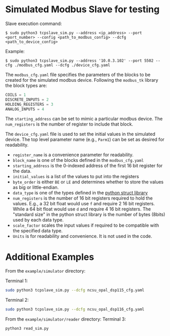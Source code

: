 # Simulated Modbus Slave for testing

Slave execution command:

    $ sudo python3 tcpslave_sim.py --address <ip_address> --port <port_number> --config <path_to_modbus_config> --dcfg <path_to_device_config>


Example:

    $ sudo python3 tcpslave_sim.py --address '10.0.3.102' --port 5502 --cfg ./modbus_cfg.yaml --dcfg ./device_cfg.yaml

The `modbus_cfg.yaml` file specifies the parameters of the blocks to be created for the simulated modbus device. Following the `modbus_tk` library the block types are:
```python
COILS = 1
DISCRETE_INPUTS = 2
HOLDING_REGISTERS = 3
ANALOG_INPUTS = 4
```
The `starting_address` can be set to mimic a particular modbus device.
The `num_registers` is the number of register to include that block. 

The `device_cfg.yaml` file is used to set the initial values in the simulated device.
The top level parameter name (e.g., `Parm1`) can be set as desired for readability.
* `register_name` is a convenience parameter for readability.
* `block_name` is one of the blocks defined in the `modbus_cfg.yaml`
* `starting_address` is the 0-indexed address of the first 16 bit register for the data.
* `initial_values` is a list of the values to put into the registers
* `byte_order` is either `BE` or `LE` and determines whether to store the values as big or little-endian. 
* `data_type` is one of the types defined in the [python struct library](https://docs.python.org/3/library/struct.html#format-characters)
* `num_registers` is the number of 16 bit registers required to hold the values. E.g., a 32 bit float would use `f` and require 2 16 bit registers. While a 64 bit float would use `d` and require 4 16 bit registers. The "standard size" in the python struct library is the number of bytes (8bits) used by each data type.  
* `scale_factor` scales the input values if required to be compatible with the specified data type.
* `Units` is for readability and convenience. It is not used in the code.

# Additional Examples
From the `example/simulator` directory:

Terminal 1:
```bash
sudo python3 tcpslave_sim.py --dcfg ncsu_opal_dsp115_cfg.yaml
```

Terminal 2:
```bash
sudo python3 tcpslave_sim.py --dcfg ncsu_opal_dsp116_cfg.yaml
```

From the `example/simulator/reader` directory:
Terminal 3:
```bash
python3 read_sim.py
```